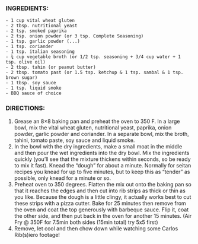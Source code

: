 ### INGREDIENTS:

```
- 1 cup vital wheat gluten
- 2 tbsp. nutritional yeast
- 2 tsp. smoked paprika
- 2 tsp. onion powder (or 3 tsp. Complete Seasoning)
- 1 tsp. garlic powder (...)
- 1 tsp. coriander
- 1 tsp. italian seasoning
- ¾ cup vegetable broth (or 1/2 tsp. seasoning + 3/4 cup water + 1 tsp. olive oil)
- 2 tbsp. tahin (or peanut butter)
- 2 tbsp. tomato past (or 1.5 tsp. ketchup & 1 tsp. sambal & 1 tsp. brown sugar)
- 1 tbsp. soy sauce
- 1 tsp. liquid smoke
- BBQ sauce of choice
```

### DIRECTIONS:

1. Grease an 8×8 baking pan and preheat the oven to 350 F. In a large bowl, mix the vital wheat gluten, nutritional yeast, paprika, onion powder, garlic powder and coriander. In a separate bowl, mix the broth, tahini, tomato paste, soy sauce and liquid smoke.
2. In the bowl with the dry ingredients, make a small moat in the middle and then pour the wet ingredients into the dry bowl. Mix the ingredients quickly (you’ll see that the mixture thickens within seconds, so be ready to mix it fast). Knead the “dough” for about a minute. Normally for seitan recipes you knead for up to five minutes, but to keep this as “tender” as possible, only knead for a minute or so.
3. Preheat oven to 350 degrees. Flatten the mix out onto the baking pan so that it reaches the edges and then cut into rib strips as thick or thin as you like. Because the dough is a little clingy, it actually works best to cut these strips with a pizza cutter. Bake for 25 minutes then remove from the oven and coat the top generously with barbeque sauce. Flip it, coat the other side, and then put back in the oven for another 15 minutes. (Air Fry @ 350F for 7.5min both sides (15min total) try 5x5 first)
4. Remove, let cool and then chow down while watching some Carlos Rib(s)iero footage!
